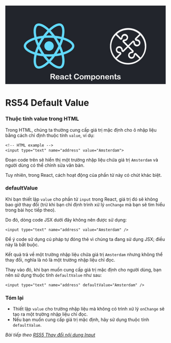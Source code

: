 
![Create-HTML-1](images/components.jpg) 

# RS54 Default Value

### Thuộc tính value trong HTML

Trong HTML, chúng ta thường cung cấp giá trị mặc định cho ô nhập liệu bằng cách chỉ định thuộc tính `value`, ví dụ:

```
<!-- HTML example -->
<input type="text" name="address" value="Amsterdam">
```

Đoạn code trên sẽ hiển thị một trường nhập liệu chứa giá trị `Amsterdam` và người dùng có thể chỉnh sửa văn bản.

Tuy nhiên, trong React, cách hoạt động của phần tử này có chút khác biệt.

### defaultValue

Khi bạn thiết lập `value` cho phần tử `input` trong React, giá trị đó sẽ không bao giờ thay đổi (trừ khi bạn chỉ định trình xử lý `onChange` mà bạn sẽ tìm hiểu trong bài học tiếp theo).

Do đó, dòng code JSX dưới đây không nên được sử dụng:

```
<input type="text" name="address" value="Amsterdam" />
```

Để ý code sử dụng cú pháp tự đóng thẻ vì chúng ta đang sử dụng JSX; điều này là bắt buộc.

Kết quả trả về một trường nhập liệu chứa giá trị `Amsterdam` nhưng không thể thay đổi, nghĩa là nó là một trường nhập liệu chỉ đọc.

Thay vào đó, khi bạn muốn cung cấp giá trị mặc định cho người dùng, bạn nên sử dụng thuộc tính `defaultValue` như sau:

```
<input type="text" name="address" defaultValue="Amsterdam" />
```

### Tóm lại

- Thiết lập `value` cho trường nhập liệu mà không có trình xử lý `onChange` sẽ tạo ra một trường nhập liệu chỉ đọc.
- Nếu bạn muốn cung cấp giá trị mặc định, hãy sử dụng thuộc tính `defaultValue`.

*Bài tiếp theo [RS55 Thay đổi nội dung Input](/lesson/session/session_055_form_input_onchange.md)*